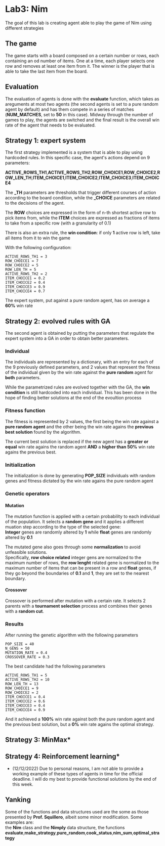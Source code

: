 # Lab3: Nim

The goal of this lab is creating agent able to play the game of Nim using different strategies

## The game

The game starts with a board composed on a certain number or rows, each containing an od number of items. One at a time, each player selects one row and removes at least one item from it. The winner is the player that is able to take the last item from the board.

## Evaluation

The evaluation of agents is done with the **evaluate** function, which takes as areguments at most two agents (the second agents is set to a pure random agent by default) and has them compete in a series of matches (**NUM_MATCHES**, set to **50** in this case). Midway through the number of games to play, the agents are switched and the final result is the overall win rate of the agent that needs to be evaluated.

## Strategy 1: expert system

The first strategy implemented is a system that is able to play using hardcoded rules. In this specific case, the agent's actions depend on 9 parameters:

**ACTIVE_ROWS_TH1**,**ACTIVE_ROWS_TH2**,**ROW_CHOICE1**,**ROW_CHOICE2**,**ROW_LEN_TH**,**ITEM_CHOICE1**,**ITEM_CHOICE2**,**ITEM_CHOICE3**,**ITEM_CHOICE4**

The **_TH** parameters are thresholds that trigger different courses of action according to the board condition, while the **_CHOICE** parameters are related to the decisions of the agent.

The **ROW** choices are expressed in the form of n-th shortest active row to pick items from, while the **ITEM** choices are expressed as fractions of items to take from a specific row (with a granularity of 0.1)

There is also an extra rule, the **win condition**: if only **1** active row is left, take all items from it to win the game

With the following configuration:

    ACTIVE_ROWS_TH1 = 3 
    ROW_CHOICE1 = 7 
    ROW_CHOICE2 = 5 
    ROW_LEN_TH = 5 
    ACTIVE_ROWS_TH2 = 2 
    ITEM_CHOICE1 = 0.2  
    ITEM_CHOICE2 = 0.4
    ITEM_CHOICE3 = 0.9
    ITEM_CHOICE4 = 0.7
The expert system, put against a pure random agent, has on average a **60%** win rate

## Strategy 2: evolved rules with GA

The second agent is obtained by putting the parameters that regulate the expert system into a GA in order to obtain better parameters.

### Individual

The individuals are represented by a dictionary, with an entry for each of the 9 previously defined parameters, and 2 values that represent the fitness of the individual given by the win rate against the **pure random** agent for **both** parameters.

While the parametrized rules are evolved together with the GA, the **win condition** is still hardcoded into each individual. This has been done in the hope of finding better solutions at the end of the evoultion process 

### Fitness function

The fitness is represented by 2 values, the first being the win rate against a **pure random agent** and the other being the win rate agains the **previous best solution** found by the algorithm.

The current best solution is replaced if the new agent has a **greater or equal** win rate agains the random agent **AND** a **higher than 50%** win rate agains the previous best.

### Initialization

The initialization is done by generating **POP_SIZE** individuals with random genes and fitness dictated by the win rate agains the pure random agent 

### Genetic operators

#### **Mutation**

The mutation function is applied with a certain probability to each individual of the population. It selects a **random gene** and it applies a different muation step according to the type of the selected gene: <br>
**Integer** genes are randomly altered by **1** while **float** genes are randomly altered by **0.1**

The mutated gene also goes through some **normalization** to avoid unfeasible solutions.<br>
Specifically, **row choice related** integer gens are normalized to the maximum number of rows, the **row lenght** related gene is normalized to the maximum number of items that can be present in a row and **float** genes, if they go beyond the boundaries of **0.1** and **1**, they are set to the nearest boundary.

#### **Crossover**

Crossover is performed after mutation with a certain rate. It selects 2 parents with a **tournament selection** process and combines their genes with a **random cut**.

### Results

After running the genetic algorithm with the following parameters

    POP_SIZE = 40
    N_GENS = 50
    MUTATION_RATE = 0.4
    CROSSOVER_RATE = 0.3

The best candidate had the following parameters

    ACTIVE_ROWS_TH1 = 5
    ACTIVE_ROWS_TH2 = 10
    ROW_LEN_TH = 13
    ROW_CHOICE1 = 9
    ROW_CHOICE2 = 2
    ITEM_CHOICE1 = 0.4
    ITEM_CHOICE2 = 0.6
    ITEM_CHOICE3 = 0.4
    ITEM_CHOICE4 = 0.9

And it achieved a **100%** win rate against both the pure random agent and the previous best solution, but a **0%** win rate agains the optimal strategy.


## Strategy 3: MinMax*

## Strategy 4: Reinforcement learning*





* (12/12/2022) Due to personal reasons, I am not able to provide a working example of these types of agents in time for the official deadline. 
I will do my best to provide functional solutions by the end of this week.



## Yanking

Some of the functions and data structures used are the some as those presented by **Prof. Squillero**, albeit some minor modification. Some examples are:<br>
the **Nim** class and the **Nimply** data structure, the functions **evaluate**,**make_strategy**,**pure_random**,**cook_status**,**nim_sum**,**optimal_strategy**